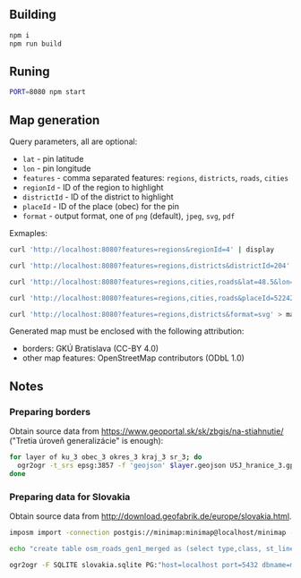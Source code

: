 ## Building

```bash
npm i
npm run build
```

## Runing

```bash
PORT=8080 npm start
```

## Map generation

Query parameters, all are optional:

- `lat` - pin latitude
- `lon` - pin longitude
- `features` - comma separated features: `regions`, `districts`, `roads`, `cities`
- `regionId` - ID of the region to highlight
- `districtId` - ID of the district to highlight
- `placeId` - ID of the place (obec) for the pin
- `format` - output format, one of `png` (default), `jpeg`, `svg`, `pdf`

Exmaples:

```bash
curl 'http://localhost:8080?features=regions&regionId=4' | display
```

```bash
curl 'http://localhost:8080?features=regions,districts&districtId=204' | display
```

```bash
curl 'http://localhost:8080?features=regions,cities,roads&lat=48.5&lon=19.1' | display
```

```bash
curl 'http://localhost:8080?features=regions,cities,roads&placeId=522422' | display
```

```bash
curl 'http://localhost:8080?features=regions,districts&format=svg' > map.svg
```

Generated map must be enclosed with the following attribution:

- borders: GKÚ Bratislava (CC-BY 4.0)
- other map features: OpenStreetMap contributors (ODbL 1.0)

## Notes

### Preparing borders

Obtain source data from https://www.geoportal.sk/sk/zbgis/na-stiahnutie/ ("Tretia úroveň generalizácie" is enough):

```bash
for layer of ku_3 obec_3 okres_3 kraj_3 sr_3; do
  ogr2ogr -t_srs epsg:3857 -f 'geojson' $layer.geojson USJ_hranice_3.gpkg $layer
done
```

### Preparing data for Slovakia

Obtain source data from http://download.geofabrik.de/europe/slovakia.html.

```bash
imposm import -connection postgis://minimap:minimap@localhost/minimap -mapping mapping.yaml -read slovakia-latest.osm.pbf -write -overwritecache

echo "create table osm_roads_gen1_merged as (select type,class, st_linemerge(st_collect(geometry)) as geometry from osm_roads_gen1 group by type, class);" | psql -h localhost minimap minimap

ogr2ogr -F SQLITE slovakia.sqlite PG:"host=localhost port=5432 dbname=minimap user=minimap password=minimap" -dsco SPATIALITE=YES osm_roads_gen1_merged osm_places
```
